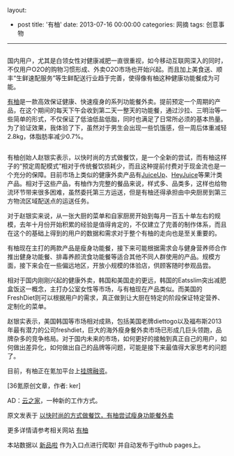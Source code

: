 layout: 
  - post 
title: '有柚' 
date: 2013-07-16 00:00:00 
categories: 网摘 
tags: 创意事物 
---

<p><img src="http://a.36krcnd.com/photo/2014/d77685c42a4f22580ac06a3fd41a56be.png" alt=""/></p>

<p>国内用户，尤其是白领女性对健康减肥一直很重视，如今移动互联网深入的同时，不仅用户O2O的购物习惯形成、外卖O2O市场也开始兴起。而且加上美食送、顺丰“生鲜速配服务”等生鲜配送行业趋于完善，使得像有柚这种健康功能餐成为可能。</p>

<p><a target="_blank" data-no-turbolink="true" href="http://uudiet.cn/">有柚</a>是一款高效保证健康、快速瘦身的系列功能餐外卖。提前预定一个周期的产品，在这个期间的每天下午会收到第二天一整天的功能餐，通过沙拉、三明治等一些简单的形式，不仅保证了低油低盐低脂，同时也满足了日常所必须的基本热量。为了验证效果，我体验了下，虽然对于男生会出现一些饥饿感，但一周后体重减轻2.8kg，体脂肪率减少0.7%。</p>

<p><img src="http://a.36krcnd.com/photo/2014/8b00902c932ef9ceb43a4f51a4a77124.png" alt=""/></p>

<p>有柚创始人赵银实表示，以快时尚的方式做餐饮，是一个全新的尝试，而有柚这样子的“预定周配模式”相对于传统餐饮损耗少，而且这种提前付费对于现金流也是一个充分的保障。目前市场上类似的健康外卖产品有<a target="_blank" data-no-turbolink="true" href="http://www.36kr.net/JuiceUp">JuiceUp</a>、<a target="_blank" data-no-turbolink="true" href="http://www.36kr.net/Hey-Juice">HeyJuice</a>等果汁类产品。相对于这些产品，有柚作为完整的餐品来说，样式多、品类多，这样也给物流环节带来很多困难，虽然委托第三方运送，但是有柚还得承担由中央厨房到第三方物流区域配送点的运送任务。</p>

<p>对于赵银实来说，从一张大厨的菜单和自家厨房开始到每月一百五十单左右的规模，去年十月份开始积累的经验是值得肯定的，不仅建立了完善的制作体系，而且在这个的基础上得到的用户的数据和需求对于整个有柚的走向也是至关重要的。</p>

<p>有柚现在主打的两款产品是瘦身功能餐，接下来可能根据需求会与健身营养师合作推出健身功能餐、排毒养颜流食功能餐等适合其他不同人群使用的产品。规模方面，接下来会在一些偏远地区，开放小规模的体验店，供顾客随时参观品尝。</p>

<p>相对于国内刚刚兴起的健康外卖，韩国和美国走的更远，韩国的Eatsslim突出减肥盒饭这一概念，主打办公室女性等市场，与有柚现在产品类似。而美国的FreshDiet则可以根据用户的需求，真正做到让大厨在特定的阶段保证特定营养、定制化的菜单。</p>

<p>赵银实表示，美国韩国等市场相对成熟，包括美国老牌diettogo以及福布斯2013年最有潜力的公司freshdiet，巨大的海外瘦身餐外卖市场已形成几巨头领跑，品牌杂多的竞争格局。对于国内未来的市场，如何更好的接触到真正自己的用户，如何做出差异化，如何做出自己的品牌等问题，可能是接下来最值得大家思考的问题了。</p>

<p>目前，有柚正在氪加平台上<a target="_blank" data-no-turbolink="true" href="http://www.36kr.net/product/finance">挂牌融资</a>。</p>
					<p>[<span>36氪</span>原创文章，作者: ker]</p>
					<p>AD：<a href="http://cnrdn.com/GJWE" target="_blank">云之家</a>，一种新的工作方式。</p>  



原文发表于 [以快时尚的方式做餐饮，有柚尝试瘦身功能餐外卖](http://www.36kr.com/p/213788.html)  

更多详情请参考相关网站 [有柚](http://uudiet.cn/)  

本站数据以 [新品啦](http://xinpinla.com/) 作为入口点进行爬取! 并自动发布于github pages上。  
